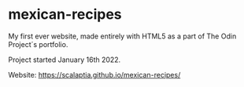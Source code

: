 # mexican-recipes
My first ever website, made entirely with HTML5 as a part of The Odin Project´s portfolio.

Project started January 16th 2022.

Website: https://scalaptia.github.io/mexican-recipes/
